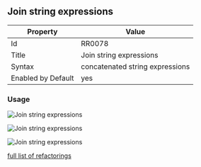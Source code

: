 ## Join string expressions

Property | Value
--- | ---
Id|RR0078
Title|Join string expressions
Syntax|concatenated string expressions
Enabled by Default|yes

### Usage

![Join string expressions](../../images/refactorings/JoinStringExpressions.png)

![Join string expressions](../../images/refactorings/JoinStringLiterals.png)

![Join string expressions](../../images/refactorings/JoinStringLiteralsIntoMultilineStringLiteral.png)

[full list of refactorings](Refactorings.md)